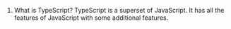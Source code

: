 1. What is TypeScript?
   TypeScript is a superset of JavaScript. It has all the features of JavaScript with some additional features.
